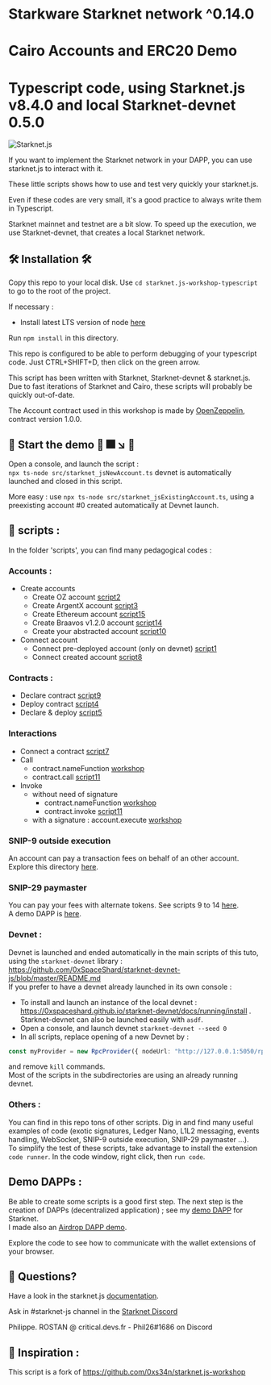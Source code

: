 # Starkware Starknet network ^0.14.0
# Cairo Accounts and ERC20 Demo 
# Typescript code, using Starknet.js v8.4.0 and local Starknet-devnet 0.5.0
![Starknet.js](/src/img/starknet-js.png)

If you want to implement the Starknet network in your DAPP, you can use starknet.js to interact with it.
 
These little scripts shows how to use and test very quickly your starknet.js.

Even if these codes are very small, it's a good practice to always write them in Typescript.

Starknet mainnet and testnet are a bit slow. To speed up the execution, we use Starknet-devnet, that creates a local Starknet network.

## 🛠️ Installation 🛠️

Copy this repo to your local disk.
Use `cd starknet.js-workshop-typescript` to go to the root of the project.

If necessary :

- Install latest LTS version of node [here](https://kinsta.com/blog/how-to-install-node-js/#how-to-install-nodejs-on-linux)
  
Run `npm install` in this directory.

This repo is configured to be able to perform debugging of your typescript code. Just CTRL+SHIFT+D, then click on the green arrow.

This script has been written with Starknet, Starknet-devnet & starknet.js. Due to fast iterations of Starknet and Cairo, these scripts will probably be quickly out-of-date.



The Account contract used in this workshop is made by [OpenZeppelin](https://github.com/OpenZeppelin/cairo-contracts), contract version 1.0.0.

##  🚀 Start the demo 🚀  🎆 ↘️  💩

Open a console, and launch the script :  
`npx ts-node src/starknet_jsNewAccount.ts` 
devnet is automatically launched and closed in this script.

More easy : use `npx ts-node src/starknet_jsExistingAccount.ts`, using a preexisting account #0 created automatically at Devnet launch.

## 📜 scripts :
In the folder 'scripts', you can find many pedagogical codes :

### Accounts :
- Create accounts
    - Create OZ account [script2](https://github.com/PhilippeR26/starknet.js-workshop-typescript/blob/main/src/scripts/2.createNewOZaccount.ts)
    - Create ArgentX account [script3](https://github.com/PhilippeR26/starknet.js-workshop-typescript/blob/main/src/scripts/3.createNewArgentXaccount.ts)
    - Create Ethereum account [script15](https://github.com/PhilippeR26/starknet.js-workshop-typescript/blob/main/src/scripts/15.createNewETHaccount.ts)
    -  Create Braavos v1.2.0 account [script14](https://github.com/PhilippeR26/starknet.js-workshop-typescript/blob/main/src/scripts/14.createNewBraavosAccount.ts)
    - Create your abstracted account [script10](https://github.com/PhilippeR26/starknet.js-workshop-typescript/blob/main/src/scripts/10.createAccountAbstraction.ts)
- Connect account
    - Connect pre-deployed account (only on devnet) [script1](https://github.com/PhilippeR26/starknet.js-workshop-typescript/blob/main/src/scripts/1.openPredeployedAccount.ts)
    - Connect created account [script8](https://github.com/PhilippeR26/starknet.js-workshop-typescript/blob/main/src/scripts/8.ConnectAccount.ts)
### Contracts :
- Declare contract [script9](https://github.com/PhilippeR26/starknet.js-workshop-typescript/blob/main/src/scripts/9.declareContract.ts)
- Deploy contract [script4](https://github.com/PhilippeR26/starknet.js-workshop-typescript/blob/main/src/scripts/4.deployContract.ts)
- Declare & deploy  [script5](https://github.com/PhilippeR26/starknet.js-workshop-typescript/blob/main/src/scripts/5.declareDeployContract.ts)
### Interactions
- Connect a contract [script7](https://github.com/PhilippeR26/starknet.js-workshop-typescript/blob/main/src/scripts/7.connectContract.ts)
- Call
    - contract.nameFunction [workshop](https://github.com/PhilippeR26/starknet.js-workshop-typescript/blob/main/src/starknet_jsExistingAccount.ts#L50)
    - contract.call [script11](https://github.com/PhilippeR26/starknet.js-workshop-typescript/blob/main/src/scripts/11.CallInvokeContract.ts)
- Invoke  
    - without need of signature
        - contract.nameFunction [workshop](https://github.com/PhilippeR26/starknet.js-workshop-typescript/blob/main/src/starknet_jsExistingAccount.ts#L56)
        - contract.invoke [script11](https://github.com/PhilippeR26/starknet.js-workshop-typescript/blob/main/src/scripts/11.CallInvokeContract.ts)
    - with a signature : account.execute [workshop](https://github.com/PhilippeR26/starknet.js-workshop-typescript/blob/main/src/starknet_jsExistingAccount.ts#L69)

### SNIP-9 outside execution
An account can pay a transaction fees on behalf of an other account. Explore this directory [here](https://github.com/PhilippeR26/starknet.js-workshop-typescript/blob/main/src/scripts/Starknet131/Starknet131-sepolia/5.executeFromOutsideTimeBound.ts).

### SNIP-29 paymaster
You can pay your fees with alternate tokens. See scripts 9 to 14 [here](https://github.com/PhilippeR26/starknet.js-workshop-typescript/blob/main/src/scripts/Starknet135/Starknet135-Sepolia/9.paymasterSNIP-29.ts).  
A demo DAPP is [here](https://github.com/PhilippeR26/starknet-paymaster-SNIP-29).

### Devnet :
Devnet is launched and ended automatically in the main scripts of this tuto, using the `starknet-devnet` library : https://github.com/0xSpaceShard/starknet-devnet-js/blob/master/README.md  
If you prefer to have a devnet already launched in its own console :
- To install and launch an instance of the local devnet : https://0xspaceshard.github.io/starknet-devnet/docs/running/install . 
    Starknet-devnet can also be launched easily with `asdf`.
- Open a console, and launch devnet `starknet-devnet --seed 0`
- In all scripts, replace opening of a new Devnet by : 
```typescript
const myProvider = new RpcProvider({ nodeUrl: "http://127.0.0.1:5050/rpc" });
```
  and remove `kill` commands.  
Most of the scripts in the subdirectories are using an already running devnet.

### Others :

You can find in this repo tons of other scripts. Dig in and find many useful examples of code (exotic signatures, Ledger Nano, L1L2 messaging, events handling, WebSocket, SNIP-9 outside execution, SNIP-29 paymaster ...).  
To simplify the test of these scripts, take advantage to install the extension `code runner`. In the code window, right click, then `run code`.

## Demo DAPPs :

Be able to create some scripts is a good first step. The next step is the creation of DAPPs (decentralized application) ; see my [demo DAPP](https://github.com/PhilippeR26/Cairo1JS) for Starknet.  
I made also an [Airdrop DAPP demo](https://github.com/PhilippeR26/Airdrop-for-Starknet-soon).

Explore the code to see how to communicate with the wallet extensions of your browser.

## 🤔 Questions?

Have a look in the starknet.js [documentation](https://starknetjs.com/docs/next/guides/intro).

Ask in #starknet-js channel in the [Starknet Discord](https://discord.com/channels/793094838509764618/1270119831559078061)

Philippe. ROSTAN @ critical.devs.fr - Phil26#1686 on Discord

## 🙏 Inspiration :
This script is a fork of https://github.com/0xs34n/starknet.js-workshop
